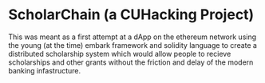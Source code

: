 # ScholarChain (a CUHacking Project)
This was meant as a first attempt at a dApp on the ethereum network using the young (at the time) embark framework and solidity language to create a distributed scholarship system which would allow people to recieve scholarships and other grants without the friction and delay of the modern banking infastructure. 
